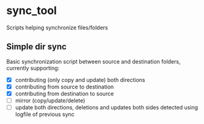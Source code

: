 # sync_tool

Scripts helping synchronize files/folders

## Simple dir sync

Basic synchronization script between source and destination folders, currently supporting:

- [x] contributing (only copy and update) both directions
- [x] contributing from source to destination
- [x] contributing from destination to source
- [ ] mirror (copy/update/delete)
- [ ] update both directions, deletions and updates both sides detected using logfile of previous sync
